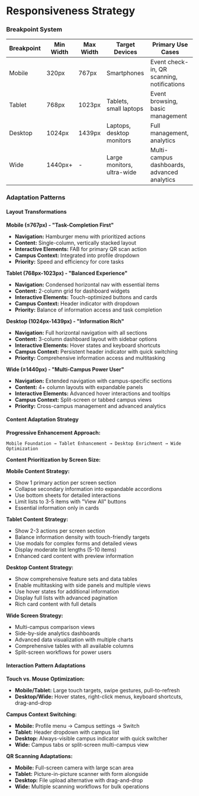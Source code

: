 # Responsiveness Strategy

### Breakpoint System

| Breakpoint | Min Width | Max Width | Target Devices | Primary Use Cases |
|------------|-----------|-----------|----------------|-------------------|
| Mobile | 320px | 767px | Smartphones | Event check-in, QR scanning, notifications |
| Tablet | 768px | 1023px | Tablets, small laptops | Event browsing, basic management |
| Desktop | 1024px | 1439px | Laptops, desktop monitors | Full management, analytics |
| Wide | 1440px+ | - | Large monitors, ultra-wide | Multi-campus dashboards, advanced analytics |

### Adaptation Patterns

#### Layout Transformations

**Mobile (≤767px) - "Task-Completion First"**
- **Navigation:** Hamburger menu with prioritized actions
- **Content:** Single-column, vertically stacked layout
- **Interactive Elements:** FAB for primary QR scan action
- **Campus Context:** Integrated into profile dropdown
- **Priority:** Speed and efficiency for core tasks

**Tablet (768px-1023px) - "Balanced Experience"**
- **Navigation:** Condensed horizontal nav with essential items
- **Content:** 2-column grid for dashboard widgets
- **Interactive Elements:** Touch-optimized buttons and cards
- **Campus Context:** Header indicator with dropdown
- **Priority:** Balance of information access and task completion

**Desktop (1024px-1439px) - "Information Rich"**
- **Navigation:** Full horizontal navigation with all sections
- **Content:** 3-column dashboard layout with sidebar options
- **Interactive Elements:** Hover states and keyboard shortcuts
- **Campus Context:** Persistent header indicator with quick switching
- **Priority:** Comprehensive information access and multitasking

**Wide (≥1440px) - "Multi-Campus Power User"**
- **Navigation:** Extended navigation with campus-specific sections
- **Content:** 4+ column layouts with expandable panels
- **Interactive Elements:** Advanced hover interactions and tooltips
- **Campus Context:** Split-screen or tabbed campus views
- **Priority:** Cross-campus management and advanced analytics

#### Content Adaptation Strategy

**Progressive Enhancement Approach:**
```
Mobile Foundation → Tablet Enhancement → Desktop Enrichment → Wide Optimization
```

**Content Prioritization by Screen Size:**

**Mobile Content Strategy:**
- Show 1 primary action per screen section
- Collapse secondary information into expandable accordions
- Use bottom sheets for detailed interactions
- Limit lists to 3-5 items with "View All" buttons
- Essential information only in cards

**Tablet Content Strategy:**
- Show 2-3 actions per screen section
- Balance information density with touch-friendly targets
- Use modals for complex forms and detailed views
- Display moderate list lengths (5-10 items)
- Enhanced card content with preview information

**Desktop Content Strategy:**
- Show comprehensive feature sets and data tables
- Enable multitasking with side panels and multiple views
- Use hover states for additional information
- Display full lists with advanced pagination
- Rich card content with full details

**Wide Screen Strategy:**
- Multi-campus comparison views
- Side-by-side analytics dashboards
- Advanced data visualization with multiple charts
- Comprehensive tables with all available columns
- Split-screen workflows for power users

#### Interaction Pattern Adaptations

**Touch vs. Mouse Optimization:**
- **Mobile/Tablet:** Large touch targets, swipe gestures, pull-to-refresh
- **Desktop/Wide:** Hover states, right-click menus, keyboard shortcuts, drag-and-drop

**Campus Context Switching:**
- **Mobile:** Profile menu → Campus settings → Switch
- **Tablet:** Header dropdown with campus list
- **Desktop:** Always-visible campus indicator with quick switcher
- **Wide:** Campus tabs or split-screen multi-campus view

**QR Scanning Adaptations:**
- **Mobile:** Full-screen camera with large scan area
- **Tablet:** Picture-in-picture scanner with form alongside
- **Desktop:** File upload alternative with drag-and-drop
- **Wide:** Multiple scanning workflows for bulk operations

